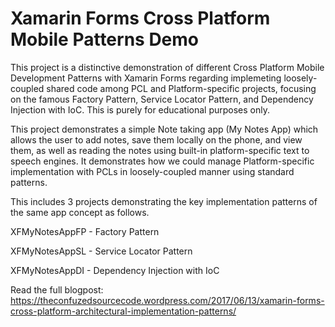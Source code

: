 # Xamarin Forms Cross Platform Mobile Patterns Demo
This project is a distinctive demonstration of different Cross Platform Mobile Development Patterns with Xamarin Forms regarding implemeting loosely-coupled shared code among PCL and Platform-specific projects, focusing on the famous Factory Pattern, Service Locator Pattern, and Dependency Injection with IoC.
This is purely for educational purposes only.

This project demonstrates a simple Note taking app (My Notes App) which allows the user to add notes, save them locally on the phone, and view them, as well as reading the notes using built-in platform-specific text to speech engines.
It demonstrates how we could manage Platform-specific implementation with PCLs in loosely-coupled manner using standard patterns.

This includes 3 projects demonstrating the key implementation patterns of the same app concept as follows.

XFMyNotesAppFP - Factory Pattern

XFMyNotesAppSL - Service Locator Pattern

XFMyNotesAppDI - Dependency Injection with IoC

Read the full blogpost: https://theconfuzedsourcecode.wordpress.com/2017/06/13/xamarin-forms-cross-platform-architectural-implementation-patterns/